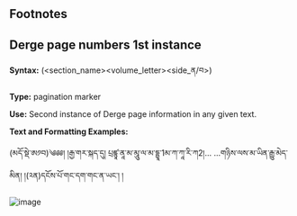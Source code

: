 # 

## Footnotes










## Derge page numbers 1st instance
**Syntax:** (<section_name><volume_letter><page><side_ན/བ>)

**Type:** pagination marker

**Use:** Second instance of Derge page information in any given text.

**Text and Formatting Examples:**

(མདོ་སྡེ་ཨ༡བ)༄༅༅། །རྒྱ་གར་སྐད་དུ། པྲཛྙཱ་ནཱ་མ་མཱུ་ལ་མ་དྷྱཱ་1མ་ཀ་ཀཱ་རི་ཀ2།...
...གཉིས་ལས་མ་ཡིན་རྒྱུ་མེད་མིན། །(༢ན)དངོས་པོ་གང་དག་གང་ན་ཡང་། །

![image](https://user-images.githubusercontent.com/17675331/164214096-57342229-37ea-4f4f-97d1-898066903ce0.png)

